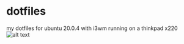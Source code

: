 # dotfiles
my dotfiles for ubuntu 20.0.4 with i3wm running on a thinkpad x220
![alt text](https://i.imgur.com/T8UCO6L.png)
